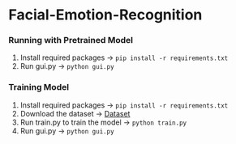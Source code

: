 # Facial-Emotion-Recognition
### Running with Pretrained Model
1. Install required packages -> `pip install -r requirements.txt`
2. Run gui.py  -> `python gui.py`

### Training Model
1. Install required packages -> `pip install -r requirements.txt`
2. Download the dataset -> [Dataset](https://drive.google.com/file/d/1O4czXcRR-3EvdogAisySdz4bd3rl723u/view)
3. Run train.py to train the model -> `python train.py`
4. Run gui.py  -> `python gui.py`

